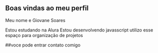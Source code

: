 ## Boas vindas ao meu perfil

Meu nome e Giovane Soares

Estou estudando na Alura 
Estou desenvolvendo javasscript
utilizo esse espaço para organização de projetos 

##voce pode entrar contato comigo
